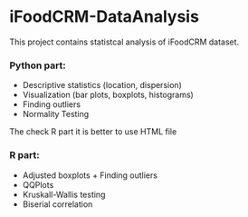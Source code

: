 # iFoodCRM-DataAnalysis
This project contains statistcal analysis of iFoodCRM dataset. 
### Python part:
- Descriptive statistics (location, dispersion)
- Visualization (bar plots, boxplots, histograms)
- Finding outliers
- Normality Testing

The check R part it is better to use HTML file
### R part:
- Adjusted boxplots + Finding outliers
- QQPlots
- Kruskall-Wallis testing
- Biserial correlation